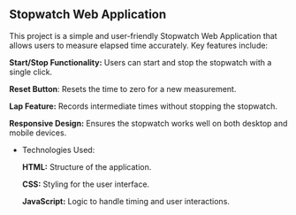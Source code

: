 ## Stopwatch Web Application
This project is a simple and user-friendly Stopwatch Web Application that allows users to measure elapsed time accurately. Key features include:

**Start/Stop Functionality:** Users can start and stop the stopwatch with a single click.

**Reset Button**: Resets the time to zero for a new measurement.

**Lap Feature:** Records intermediate times without stopping the stopwatch.

**Responsive Design:** Ensures the stopwatch works well on both desktop and mobile devices.


- Technologies Used:
 
  **HTML:** Structure of the application.
  
  **CSS:** Styling for the user interface.
  
  **JavaScript:** Logic to handle timing and user interactions.
